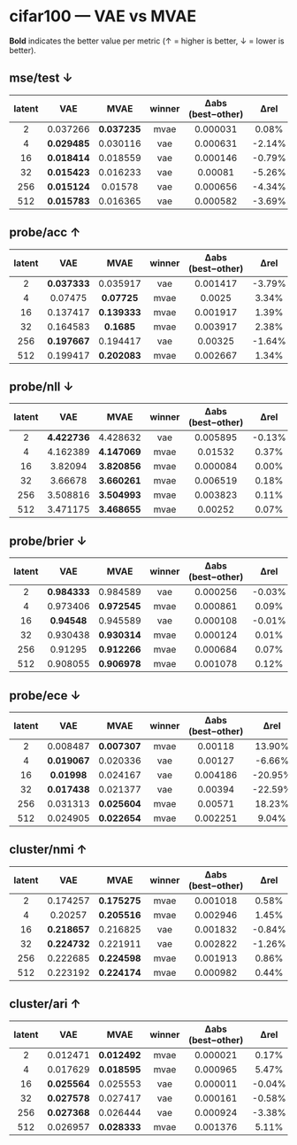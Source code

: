 # cifar100 — VAE vs MVAE

**Bold** indicates the better value per metric (↑ = higher is better, ↓ = lower is better).

## mse/test ↓

| latent | VAE | MVAE | winner | Δabs (best−other) | Δrel |
|:-----:|:----:|:----:|:------:|:-----------------:|:----:|
| 2 | 0.037266 | **0.037235** | mvae | 0.000031 | 0.08% |
| 4 | **0.029485** | 0.030116 | vae | 0.000631 | -2.14% |
| 16 | **0.018414** | 0.018559 | vae | 0.000146 | -0.79% |
| 32 | **0.015423** | 0.016233 | vae | 0.00081 | -5.26% |
| 256 | **0.015124** | 0.01578 | vae | 0.000656 | -4.34% |
| 512 | **0.015783** | 0.016365 | vae | 0.000582 | -3.69% |

## probe/acc ↑

| latent | VAE | MVAE | winner | Δabs (best−other) | Δrel |
|:-----:|:----:|:----:|:------:|:-----------------:|:----:|
| 2 | **0.037333** | 0.035917 | vae | 0.001417 | -3.79% |
| 4 | 0.07475 | **0.07725** | mvae | 0.0025 | 3.34% |
| 16 | 0.137417 | **0.139333** | mvae | 0.001917 | 1.39% |
| 32 | 0.164583 | **0.1685** | mvae | 0.003917 | 2.38% |
| 256 | **0.197667** | 0.194417 | vae | 0.00325 | -1.64% |
| 512 | 0.199417 | **0.202083** | mvae | 0.002667 | 1.34% |

## probe/nll ↓

| latent | VAE | MVAE | winner | Δabs (best−other) | Δrel |
|:-----:|:----:|:----:|:------:|:-----------------:|:----:|
| 2 | **4.422736** | 4.428632 | vae | 0.005895 | -0.13% |
| 4 | 4.162389 | **4.147069** | mvae | 0.01532 | 0.37% |
| 16 | 3.82094 | **3.820856** | mvae | 0.000084 | 0.00% |
| 32 | 3.66678 | **3.660261** | mvae | 0.006519 | 0.18% |
| 256 | 3.508816 | **3.504993** | mvae | 0.003823 | 0.11% |
| 512 | 3.471175 | **3.468655** | mvae | 0.00252 | 0.07% |

## probe/brier ↓

| latent | VAE | MVAE | winner | Δabs (best−other) | Δrel |
|:-----:|:----:|:----:|:------:|:-----------------:|:----:|
| 2 | **0.984333** | 0.984589 | vae | 0.000256 | -0.03% |
| 4 | 0.973406 | **0.972545** | mvae | 0.000861 | 0.09% |
| 16 | **0.94548** | 0.945589 | vae | 0.000108 | -0.01% |
| 32 | 0.930438 | **0.930314** | mvae | 0.000124 | 0.01% |
| 256 | 0.91295 | **0.912266** | mvae | 0.000684 | 0.07% |
| 512 | 0.908055 | **0.906978** | mvae | 0.001078 | 0.12% |

## probe/ece ↓

| latent | VAE | MVAE | winner | Δabs (best−other) | Δrel |
|:-----:|:----:|:----:|:------:|:-----------------:|:----:|
| 2 | 0.008487 | **0.007307** | mvae | 0.00118 | 13.90% |
| 4 | **0.019067** | 0.020336 | vae | 0.00127 | -6.66% |
| 16 | **0.01998** | 0.024167 | vae | 0.004186 | -20.95% |
| 32 | **0.017438** | 0.021377 | vae | 0.00394 | -22.59% |
| 256 | 0.031313 | **0.025604** | mvae | 0.00571 | 18.23% |
| 512 | 0.024905 | **0.022654** | mvae | 0.002251 | 9.04% |

## cluster/nmi ↑

| latent | VAE | MVAE | winner | Δabs (best−other) | Δrel |
|:-----:|:----:|:----:|:------:|:-----------------:|:----:|
| 2 | 0.174257 | **0.175275** | mvae | 0.001018 | 0.58% |
| 4 | 0.20257 | **0.205516** | mvae | 0.002946 | 1.45% |
| 16 | **0.218657** | 0.216825 | vae | 0.001832 | -0.84% |
| 32 | **0.224732** | 0.221911 | vae | 0.002822 | -1.26% |
| 256 | 0.222685 | **0.224598** | mvae | 0.001913 | 0.86% |
| 512 | 0.223192 | **0.224174** | mvae | 0.000982 | 0.44% |

## cluster/ari ↑

| latent | VAE | MVAE | winner | Δabs (best−other) | Δrel |
|:-----:|:----:|:----:|:------:|:-----------------:|:----:|
| 2 | 0.012471 | **0.012492** | mvae | 0.000021 | 0.17% |
| 4 | 0.017629 | **0.018595** | mvae | 0.000965 | 5.47% |
| 16 | **0.025564** | 0.025553 | vae | 0.000011 | -0.04% |
| 32 | **0.027578** | 0.027417 | vae | 0.000161 | -0.58% |
| 256 | **0.027368** | 0.026444 | vae | 0.000924 | -3.38% |
| 512 | 0.026957 | **0.028333** | mvae | 0.001376 | 5.11% |

